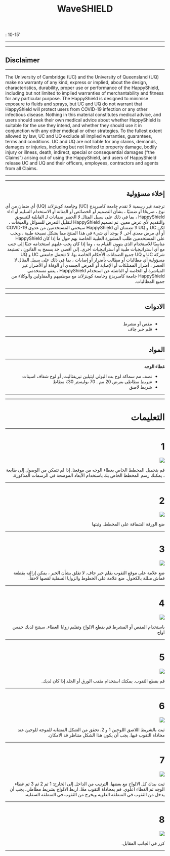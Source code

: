 ﻿---
layout: page
title: WaveSHIELD
tagline: &nbsp <span class="instructionsTaglineEmojiLinks"> <a href=""><i class="em em-video_camera" aria-role="" ><i class="em em-triangular_ruler" aria-role="presentation" aria-label="TRIANGULAR RULER"></i></a></span>
permalink: /wave-shield/ar/
language: ar
---

<i class="em em-timer_clock" aria-role="presentation" aria-label=""></i>: 10-15′

---

---

## Disclaimer

---

The University of Cambridge (UC) and the University of Queensland (UQ) make no warranty of any kind, express or implied, about the design, characteristics, durability, proper use or performance of the HappyShield, including but not limited to implied warranties of merchantability and fitness for any particular purpose. The HappyShield is designed to minimise exposure to fluids and sprays, but UC and UQ do not warrant that HappyShield will protect users from COVID-19 infection or any other infectious disease. Nothing in this material constitutes medical advice, and users should seek their own medical advice about whether HappyShield is suitable for the use they intend, and whether they should use it in conjunction with any other medical or other strategies. To the fullest extent allowed by law, UC and UQ exclude all implied warranties, guarantees, terms and conditions. UC and UQ are not liable for any claims, demands, damages or injuries, including but not limited to property damage, bodily injury or illness, death, indirect, special or consequential damages (“the Claims”) arising out of using the HappyShield, and users of HappyShield release UC and UQ and their officers, employees, contractors and agents from all Claims.

---

<div dir="rtl">

---

## إخلاء مسؤولية 
ترجمة غير رسمية
لا تقدم جامعة كامبريدج (UC) وجامعة كوينزلاند (UQ) أي ضمان من أي نوع ، صريحًا أو ضمنيًا ، بشأن التصميم أو الخصائص أو المتانة أو الاستخدام السليم أو أداء HappyShield ، بما في ذلك على سبيل المثال لا الحصر ضمانات لـ القابلية للتسويق والتقديم لأي غرض معين. تم تصميم HappyShield لتقليل التعرض للسوائل والمبخات ، لكن UC و UQ لا تضمنان أن HappyShield سيحمي المستخدمين من عدوى COVID-19 أو أي مرض معدي آخر. لا يوجد أي شيء في هذا المنتج مما يشكل نصيحة طبية ، ويجب على المستخدمين طلب المشورة الطبية الخاصة بهم حول ما إذا كان HappyShield مناسبًا للاستخدام الذي ينوون القيام به ، وما إذا كان يجب عليهم استخدامه جنبًا إلى جنب مع أي استراتيجيات طبية أو استراتيجيات أخرى. إلى أقصى حد يسمح به القانون ، تستبعد شركة UC و UQ جميع الضمانات الأحكام الخاصة بها. لا تتحمل جامعتي UC و UQ مسؤولية أي مطالبات أو مطالب بأضرار أو إصابات ، بما في ذلك على سبيل المثال لا الحصر ، أضرار الممتلكات أو الإصابة أو المرض الجسدي أو الوفاة أو الأضرار غير المباشرة أو الخاصة أو الناشئة عن استخدام HappyShield ، يعفو مستخدمي  HappyShield   جامعة كامبريدج وجامعة كوينزلاند  مع موظفيهم والمقاولين والوكلاء من جميع المطالبات.

--- 

--- 

## الادوات

---


* مقص أو مشرط
* قلم حبر جاف


---

## المواد

---

**غطاء الوجه**

* نصف مم سماكة لوح بت البولي ايثيلين تيريفثاليت,  أو لوح شفاف اسيتات
* شريط مطاطي بعرض 20 مم . 70 بوليستر 30٪ مطاط
* شريط لاصق


---

---

# التعليمات

---

# 1 

![](./Assets/Output/Steps/01.jpg)

قم بتحميل المخطط الخاص بغطاء الوجه من موقعنا.  إذا لم تتمكن من الوصول إلى طابعة ، يمكنك رسم المخطط الخاص بك باستخدام الأبعاد الموضحة في الرسمات المذكورة.

---

# 2

![](./Assets/Output/Steps/02.jpg)

ضع الورقة الشفافة على المخطط. وثبتها 

---

# 3

![](./Assets/Output/Steps/03.jpg)

ضع علامة على موقع الثقوب بقلم حبر جاف. لا تقلق بشأن الحبر ، يمكن إزالته بقطعة قماش مبللة بالكحول. ضع علامة على الخطوط والزوايا السفلية لقصها لاحقاً.

---

# 4

![](./Assets/Output/Steps/04.jpg)

باستخدام المقص أو المشرط قم بقطع الالواح وتقليم زوايا الغطاء. سيتنج لديك خمس اواح 

---


# 5

![](./Assets/Output/Steps/05.jpg)

قم بقطع الثقوب. يمكنك استخدام مثقب الورق أو الجلد إذا كان لديك.

---

# 6

![](./Assets/Output/Steps/06.jpg)

ثبت بالشريط اللاصق اللوحين 1 و 2. تحقق من الشكل المشابه للموجة للوحين عند محاذاة الثقوب فيها. يجب أن يكون هذا الشكل متناظر قد الامكان.

---

# 7

![](./Assets/Output/Steps/07.jpg)

ثبت بيدك كل الالواح مع بعضها. الترتيب من الداخل إلى الخارج: 1 ثم 2 ثم 3 ثم غطاء الوجه ثم الغطاء اعلوي. قم بمحاذاة الثقوب معًا. اربط الالواح بشريط مطاطي. يجب أن يدخل من الثقوب في المنطقة العلوية ويخرج من الثقوب في المنطقة السفلية.

---

# 8

![](./Assets/Output/Steps/08.jpg)

كرر في الجانب المقابل. 

---

</div>



